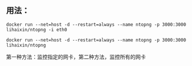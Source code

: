 ## 用法：

	docker run --net=host -d --restart=always --name ntopng -p 3000:3000 lihaixin/ntopng -i eth0

	docker run --net=host -d --restart=always --name ntopng -p 3000:3000 lihaixin/ntopng



第一种方法：监控指定的网卡，第二种方法，监控所有的网卡
